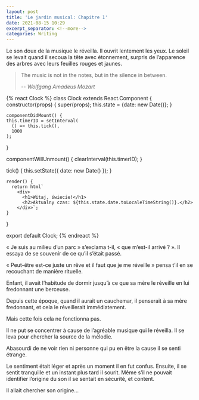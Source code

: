 ```yaml
---
layout: post
title: 'Le jardin musical: Chapitre 1' 
date: 2021-08-15 10:29
excerpt_separator: <!--more-->
categories: Writing
---
```


Le son doux de la musique le réveilla. Il ouvrit lentement les yeux. 
Le soleil se levait quand il secoua la tête avec étonnement, surpris de l’apparence des arbres avec leurs feuilles rouges et jaunes.

<!--more-->

> The music is not in the notes, but in the silence in between.
>
> -- <cite>Wolfgang Amadeus Mozart</cite>

{% react Clock %}
  class Clock extends React.Component {
    constructor(props) {
      super(props);
      this.state = {date: new Date()};
    }

    componentDidMount() {
    this.timerID = setInterval(
      () => this.tick(),
      1000
    );
  }

  componentWillUnmount() {
    clearInterval(this.timerID);
  }

  tick() {
    this.setState({
      date: new Date()
    });
  }

    render() {
      return html`
        <div>
          <h1>Witaj, świecie!</h1>
          <h2>Aktualny czas: ${this.state.date.toLocaleTimeString()}.</h2>
        </div>`;
    }
}

export default Clock;
{% endreact %}

« Je suis au milieu d’un parc » s’exclama t-il, « que m’est-il arrivé ? ». Il essaya de se souvenir de ce qu’il s’était passé.  

« Peut-être est-ce juste un rêve et il faut que je me réveille » pensa t’il en se recouchant de manière rituelle. 

Enfant, il avait l’habitude de dormir jusqu’à ce que sa mère le réveille en lui fredonnant une berceuse.

Depuis cette époque, quand il aurait un cauchemar, il penserait à sa mère fredonnant, 
et cela le réveillerait immédiatement.

Mais cette fois cela ne fonctionna pas. 

Il ne put se concentrer à cause de l’agréable musique qui le réveilla. 
Il se leva pour chercher la source de la mélodie. 

Abasourdi de ne voir rien ni personne qui pu en être la cause il se senti étrange. 

Le sentiment était léger et après un moment il en fut confus. Ensuite, il se sentit tranquille et un instant plus tard il sourit. 
Même s’il ne pouvait identifier l’origine du son il se sentait en sécurité, et content. 

Il allait chercher son origine…
